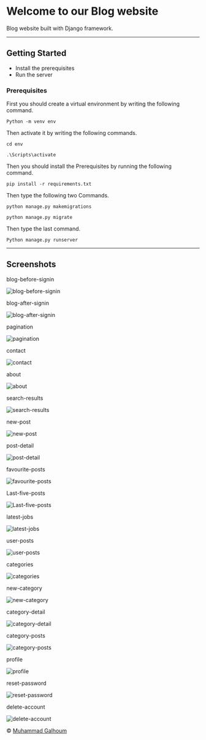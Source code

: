 # Welcome to our Blog website

Blog website built with Django framework.

---

## Getting Started

- Install the prerequisites
- Run the server

### Prerequisites

First you should create a virtual environment by writing the following command.

`Python -m venv env`

Then activate it by writing the following commands.

`cd env`

`.\Scripts\activate`

Then you should install the Prerequisites by running the following command.

`pip install -r requirements.txt`

Then type the following two Commands.

`python manage.py makemigrations`

`python manage.py migrate`

Then type the last command.

`Python manage.py runserver`

---

## Screenshots

blog-before-signin

![blog-before-signin](screenshots/blog-before-signin.png?raw=true)

blog-after-signin

![blog-after-signin](screenshots/blog-after-signin.png?raw=true)

pagination

![pagination](screenshots/pagination.png?raw=true)

contact

![contact](screenshots/contact.png?raw=true)

about

![about](screenshots/about.png?raw=true)

search-results

![search-results](screenshots/search-results.png?raw=true)

new-post

![new-post](screenshots/new-post.png?raw=true)

post-detail

![post-detail](screenshots/post-detail.png?raw=true)

favourite-posts

![favourite-posts](screenshots/favourite-posts.png?raw=true)

Last-five-posts

![Last-five-posts](screenshots/Last-five-posts.png?raw=true)

latest-jobs

![latest-jobs](screenshots/latest-jobs.png?raw=true)

user-posts

![user-posts](screenshots/user-posts.png?raw=true)

categories

![categories](screenshots/categories.png?raw=true)

new-category

![new-category](screenshots/new-category.png?raw=true)

category-detail

![category-detail](screenshots/category-detail.png?raw=true)

category-posts

![category-posts](screenshots/category-posts.png?raw=true)

profile

![profile](screenshots/profile.png?raw=true)

reset-password

![reset-password](screenshots/reset-password.png?raw=true)

delete-account

![delete-account](screenshots/delete-account.png?raw=true)

&copy; [Muhammad Galhoum](https://github.com/muhammadgalhoum "Muhammad Galhoum")

